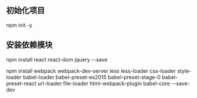 ## 初始化项目

npm init -y

## 安装依赖模块

npm install react react-dom jquery --save

npm install webpack webpack-dev-server less less-loader css-loader style-loader babel-loader babel-preset-es2015 babel-preset-stage-0 babel-preset-react url-loader file-loader html-webpack-plugin babel-core --save-dev 

